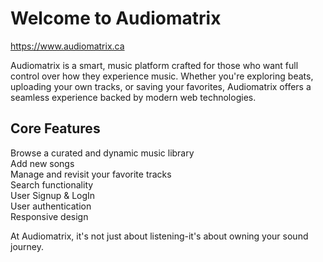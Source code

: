 # Welcome to Audiomatrix

<https://www.audiomatrix.ca>

Audiomatrix is a smart, music platform crafted for those who want full control over how they experience music.
Whether you're exploring beats, uploading your own tracks, or saving your favorites,
Audiomatrix offers a seamless experience backed by modern web technologies.

## Core Features

Browse a curated and dynamic music library  
Add new songs  
Manage and revisit your favorite tracks  
Search functionality  
User Signup & LogIn  
User authentication  
Responsive design

At Audiomatrix, it's not just about listening-it's about owning your sound journey.
